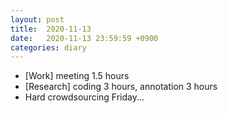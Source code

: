 ```yaml
---
layout: post
title:  2020-11-13
date:   2020-11-13 23:59:59 +0900
categories: diary
---
```


- [Work] meeting 1.5 hours
- [Research] coding 3 hours, annotation 3 hours
- Hard crowdsourcing Friday...
